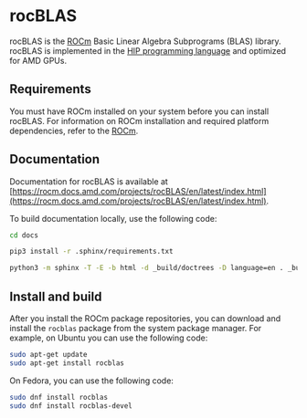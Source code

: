 # rocBLAS

rocBLAS is the [ROCm](https://rocm.docs.amd.com/en/latest) Basic Linear Algebra Subprograms (BLAS)
library. rocBLAS is implemented in the
[HIP programming language](https://github.com/ROCm-Developer-Tools/HIP) and optimized for AMD
GPUs.

## Requirements

You must have ROCm installed on your system before you can install rocBLAS. For information on
ROCm installation and required platform dependencies, refer to the
[ROCm](https://rocm.docs.amd.com/en/latest).

## Documentation

Documentation for rocBLAS is available at
[https://rocm.docs.amd.com/projects/rocBLAS/en/latest/index.html](https://rocm.docs.amd.com/projects/rocBLAS/en/latest/index.html).

To build documentation locally, use the following code:

```bash
cd docs

pip3 install -r .sphinx/requirements.txt

python3 -m sphinx -T -E -b html -d _build/doctrees -D language=en . _build/html
```

## Install and build

After you install the ROCm package repositories, you can download and install the `rocblas` package
from the system package manager. For example, on Ubuntu you can use the following code:

```bash
sudo apt-get update
sudo apt-get install rocblas
```

On Fedora, you can use the following code:

```bash
sudo dnf install rocblas
sudo dnf install rocblas-devel
```
